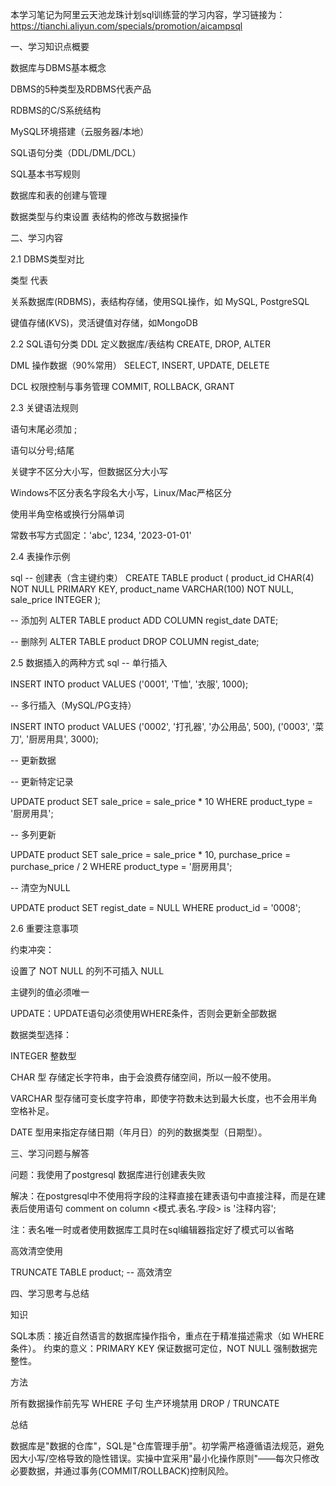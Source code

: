 本学习笔记为阿里云天池龙珠计划sql训练营的学习内容，学习链接为：https://tianchi.aliyun.com/specials/promotion/aicampsql

一、学习知识点概要 

数据库与DBMS基本概念

DBMS的5种类型及RDBMS代表产品

RDBMS的C/S系统结构 

MySQL环境搭建（云服务器/本地）

SQL语句分类（DDL/DML/DCL）

SQL基本书写规则

数据库和表的创建与管理

数据类型与约束设置 
表结构的修改与数据操作 

二、学习内容

2.1 DBMS类型对比

类型	                       	        代表

关系数据库(RDBMS)，表结构存储，使用SQL操作，如	MySQL, PostgreSQL 

键值存储(KVS)，灵活键值对存储，如MongoDB

2.2 SQL语句分类
DDL	  定义数据库/表结构	   CREATE, DROP, ALTER

DML	  操作数据（90%常用）	 SELECT, INSERT, UPDATE, DELETE

DCL	  权限控制与事务管理	   COMMIT, ROLLBACK, GRANT

2.3 关键语法规则

语句末尾必须加 ;

语句以分号;结尾

关键字不区分大小写，但数据区分大小写

Windows不区分表名字段名大小写，Linux/Mac严格区分

使用半角空格或换行分隔单词

常数书写方式固定：'abc', 1234, '2023-01-01'


2.4 表操作示例

sql
-- 创建表（含主键约束）
CREATE TABLE product (
    product_id CHAR(4) NOT NULL PRIMARY KEY,
    product_name VARCHAR(100) NOT NULL,
    sale_price INTEGER
);

-- 添加列
ALTER TABLE product ADD COLUMN regist_date DATE;

-- 删除列
ALTER TABLE product DROP COLUMN regist_date;

2.5 数据插入的两种方式
sql
-- 单行插入

INSERT INTO product VALUES ('0001', 'T恤', '衣服', 1000);

-- 多行插入（MySQL/PG支持）

INSERT INTO product 
VALUES ('0002', '打孔器', '办公用品', 500),
       ('0003', '菜刀', '厨房用具', 3000);
       
-- 更新数据

-- 更新特定记录

UPDATE product
   SET sale_price = sale_price * 10
 WHERE product_type = '厨房用具';

-- 多列更新

UPDATE product
   SET sale_price = sale_price * 10,
       purchase_price = purchase_price / 2
 WHERE product_type = '厨房用具';

-- 清空为NULL

UPDATE product
   SET regist_date = NULL
 WHERE product_id = '0008';
 
2.6 重要注意事项

约束冲突：

设置了 NOT NULL 的列不可插入 NULL

主键列的值必须唯一

UPDATE：UPDATE语句必须使用WHERE条件，否则会更新全部数据

数据类型选择：

INTEGER 整数型

CHAR 型 存储定长字符串，由于会浪费存储空间，所以一般不使用。

VARCHAR 型存储可变长度字符串，即使字符数未达到最大长度，也不会用半角空格补足。

DATE 型用来指定存储日期（年月日）的列的数据类型（日期型）。

三、学习问题与解答

问题：我使用了postgresql 数据库进行创建表失败

解决：在postgresql中不使用将字段的注释直接在建表语句中直接注释，而是在建表后使用语句
comment on
column <模式.表名.字段> is '注释内容';

  注：表名唯一时或者使用数据库工具时在sql编辑器指定好了模式可以省略

高效清空使用

  TRUNCATE TABLE product; -- 高效清空

  
四、学习思考与总结

知识

SQL本质：接近自然语言的数据库操作指令，重点在于精准描述需求（如 WHERE 条件）。
约束的意义：PRIMARY KEY 保证数据可定位，NOT NULL 强制数据完整性。

方法

所有数据操作前先写 WHERE 子句
生产环境禁用 DROP / TRUNCATE

总结

数据库是"数据的仓库"，SQL是"仓库管理手册"。初学需严格遵循语法规范，避免因大小写/空格导致的隐性错误。实操中宜采用"最小化操作原则"——每次只修改必要数据，并通过事务(COMMIT/ROLLBACK)控制风险。

















  
